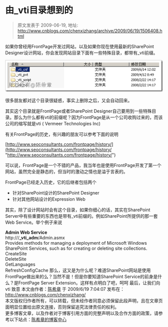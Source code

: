 # 由_vti目录想到的 
> 原文发表于 2009-06-19, 地址: http://www.cnblogs.com/chenxizhang/archive/2009/06/19/1506408.html 


如果你曾经用FrontPage开发过网站，以及如果你现在使用最新的SharePoint Designer设计网站，你会发现网站目录下面有一些特殊目录，都带有\_vti前缀。

 [![image](./images/1506408-image_thumb.png "image")](http://images.cnblogs.com/cnblogs_com/chenxizhang/WindowsLiveWriter/_vti_6367/image_2.png) 

 很多朋友都对这个目录很疑惑，事实上删除之后，又会自动回来。

 其实这个目录就是FrontPage或者SharePoint Designer自己要用到一些特殊目录。那么为什么都有vti的前缀呢？因为FrontPage是从一个公司收购过来的，而该公司的缩写就是vti ( Vermeer Technologies Inc)

 有关FrontPage的历史，有兴趣的朋友可以参考下面的说明

 [http://www.seoconsultants.com/frontpage/history/](http://www.seoconsultants.com/frontpage/history/ "http://www.seoconsultants.com/frontpage/history/")

 可以说，FrontPage是一个不错的产品，我当年也是使用FrontPage开发了第一个网站，虽然完全是静态的，但当时的激动之情也是溢于言表的。

 FrontPage已经走入历史，它的后继者包括两个

 * 针对SharePoint设计的SharePoint Designer
* 针对其他网站设计的Expression Web

 其实，除了设计网站时会有这个目录，如果你细心的话，其实在SharePoint Server中有些重要的东西也是带有\_vti前缀的。例如SharePoint所提供的那一套Web Service。举个例子来说

 **Admin Web Service**  
http://<AdminSite>/**\_vti\_adm**/Admin.asmx  
Provides methods for managing a deployment of Microsoft Windows SharePoint Services, such as for creating or deleting site collections.  
CreateSite  
DeleteSite  
GetLanguages  
RefreshConfigCache 那么，这又是为什么呢？难道SharePoint网站是使用FrontPage做出来的么？当然不是！但是你要知道SharePoint Service的前身是什么？是FrontPage Server Extension。这样有点明白了吧，呵呵 最后，让我们向vti 致意  本文由作者：[陈希章](http://www.xizhang.com) 于 2009/6/19 7:04:07 发布在：<http://www.cnblogs.com/chenxizhang/>  
 本文版权归作者所有，可以转载，但未经作者同意必须保留此段声明，且在文章页面明显位置给出原文连接，否则保留追究法律责任的权利。   
 更多博客文章，以及作者对于博客引用方面的完整声明以及合作方面的政策，请参考以下站点：[陈希章的博客中心](http://www.xizhang.com/blog.htm) 





